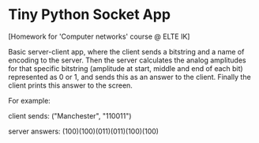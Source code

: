 # Tiny Python Socket App
[Homework for 'Computer networks' course @ ELTE IK]

Basic server-client app, where the client sends a bitstring and a name of encoding to the server.
Then the server calculates the analog amplitudes for that specific bitstring (amplitude at start, middle and end of each bit) represented as 0 or 1, and sends this as an answer to the client. Finally the client prints this answer to the screen.

For example:

client sends: ("Manchester", "110011")

server answers: (100)(100)(011)(011)(100)(100)
